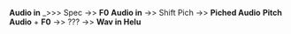 **Audio in** _>>> Spec ->> **F0**
**Audio in** ->> Shift Pich ->> **Piched Audio**
**Pitch Audio** + **F0** ->> ??? ->> **Wav in Helu**



